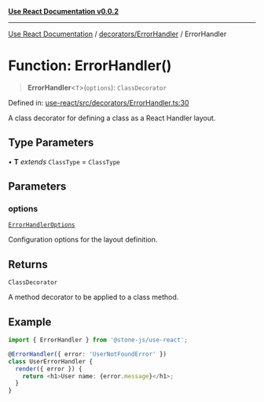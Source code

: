 [**Use React Documentation v0.0.2**](../../../README.md)

***

[Use React Documentation](../../../modules.md) / [decorators/ErrorHandler](../README.md) / ErrorHandler

# Function: ErrorHandler()

> **ErrorHandler**\<`T`\>(`options`): `ClassDecorator`

Defined in: [use-react/src/decorators/ErrorHandler.ts:30](https://github.com/stonemjs/use-react/blob/27c0c592da81eceb639bfca4a4a8f24a448ad89c/src/decorators/ErrorHandler.ts#L30)

A class decorator for defining a class as a React Handler layout.

## Type Parameters

• **T** *extends* `ClassType` = `ClassType`

## Parameters

### options

[`ErrorHandlerOptions`](../interfaces/ErrorHandlerOptions.md)

Configuration options for the layout definition.

## Returns

`ClassDecorator`

A method decorator to be applied to a class method.

## Example

```typescript
import { ErrorHandler } from '@stone-js/use-react';

@ErrorHandler({ error: 'UserNotFoundError' })
class UserErrorHandler {
  render({ error }) {
    return <h1>User name: {error.message}</h1>;
  }
}
```
